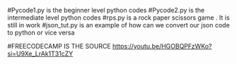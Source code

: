 #Pycode1.py is the beginner level python codes
#Pycode2.py is the intermediate level python codes
#rps.py is a rock paper scissors game . It is still in work
#json_tut.py is an example of how can we convert our json code to python or vice versa



#FREECODECAMP IS THE SOURCE
https://youtu.be/HGOBQPFzWKo?si=U9Xe_LrAk1T31cZY
